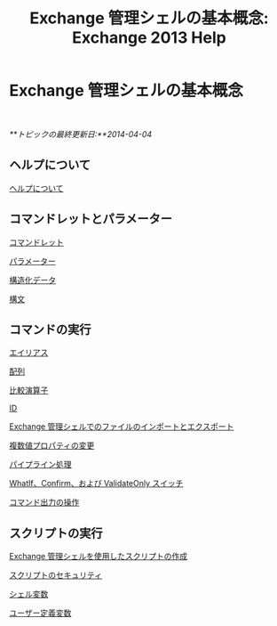 ﻿---
title: 'Exchange 管理シェルの基本概念: Exchange 2013 Help'
TOCTitle: Exchange 管理シェルの基本概念
ms:assetid: 87289884-7526-4f12-bf36-b252f4eff97e
ms:mtpsurl: https://technet.microsoft.com/ja-jp/library/Dn659284(v=EXCHG.150)
ms:contentKeyID: 61601898
ms.date: 05/23/2018
mtps_version: v=EXCHG.150
ms.translationtype: MT
---

# Exchange 管理シェルの基本概念

 

_**トピックの最終更新日:**2014-04-04_

## ヘルプについて

[ヘルプについて](https://technet.microsoft.com/ja-jp/library/aa997174\(v=exchg.150\))

## コマンドレットとパラメーター

[コマンドレット](cmdlets-exchange-2013-help.md)

[パラメーター](https://technet.microsoft.com/ja-jp/library/bb124388\(v=exchg.150\))

[構造化データ](https://technet.microsoft.com/ja-jp/library/aa996386\(v=exchg.150\))

[構文](https://technet.microsoft.com/ja-jp/library/bb123552\(v=exchg.150\))

## コマンドの実行

[エイリアス](https://technet.microsoft.com/ja-jp/library/bb123977\(v=exchg.150\))

[配列](https://technet.microsoft.com/ja-jp/library/aa998267\(v=exchg.150\))

[比較演算子](https://technet.microsoft.com/ja-jp/library/bb125229\(v=exchg.150\))

[ID](identity-exchange-2013-help.md)

[Exchange 管理シェルでのファイルのインポートとエクスポート](import-and-export-files-in-the-exchange-management-shell-exchange-2013-help.md)

[複数値プロパティの変更](modifying-multivalued-properties-exchange-2013-help.md)

[パイプライン処理](https://technet.microsoft.com/ja-jp/library/aa998260\(v=exchg.150\))

[WhatIf、Confirm、および ValidateOnly スイッチ](whatif-confirm-and-validateonly-switches-exchange-2013-help.md)

[コマンド出力の操作](working-with-command-output-exchange-2013-help.md)

## スクリプトの実行

[Exchange 管理シェルを使用したスクリプトの作成](https://technet.microsoft.com/ja-jp/library/bb123798\(v=exchg.150\))

[スクリプトのセキュリティ](https://technet.microsoft.com/ja-jp/library/bb125017\(v=exchg.150\))

[シェル変数](https://technet.microsoft.com/ja-jp/library/bb124036\(v=exchg.150\))

[ユーザー定義変数](https://technet.microsoft.com/ja-jp/library/bb123690\(v=exchg.150\))

